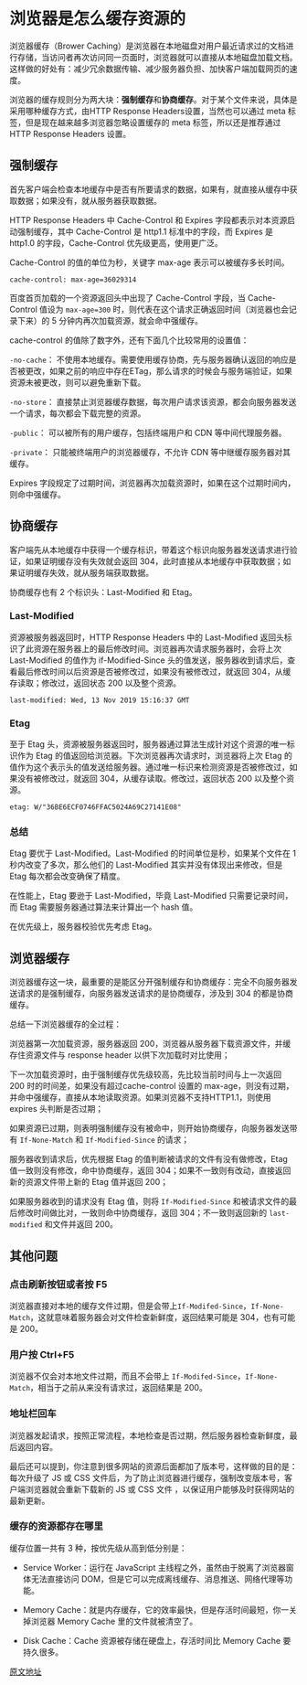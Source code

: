 # 浏览器是怎么缓存资源的

浏览器缓存（Brower Caching）是浏览器在本地磁盘对用户最近请求过的文档进行存储，当访问者再次访问同一页面时，浏览器就可以直接从本地磁盘加载文档。这样做的好处有：减少冗余数据传输、减少服务器负担、加快客户端加载网页的速度。

浏览器的缓存规则分为两大块：**强制缓存**和**协商缓存**。对于某个文件来说，具体是采用哪种缓存方式，由HTTP Response Headers设置，当然也可以通过 meta 标签，但是现在越来越多浏览器忽略设置缓存的 meta 标签，所以还是推荐通过 HTTP Response Headers 设置。

## 强制缓存

首先客户端会检查本地缓存中是否有所要请求的数据，如果有，就直接从缓存中获取数据；如果没有，就从服务器获取数据。

HTTP Response Headers 中 Cache-Control 和 Expires 字段都表示对本资源启动强制缓存，其中 Cache-Control 是 http1.1 标准中的字段，而 Expires 是 http1.0 的字段，Cache-Control 优先级更高，使用更广泛。

Cache-Control 的值的单位为秒，关键字 max-age 表示可以被缓存多长时间。

```code
cache-control: max-age=36029314
```

百度首页加载的一个资源返回头中出现了 Cache-Control 字段，当 Cache-Control 值设为 `max-age=300` 时，则代表在这个请求正确返回时间（浏览器也会记录下来）的 5 分钟内再次加载资源，就会命中强缓存。

cache-control 的值除了数字外，还有下面几个比较常用的设置值：

`-no-cache`： 不使用本地缓存。需要使用缓存协商，先与服务器确认返回的响应是否被更改，如果之前的响应中存在ETag，那么请求的时候会与服务端验证，如果资源未被更改，则可以避免重新下载。

`-no-store`： 直接禁止浏览器缓存数据，每次用户请求该资源，都会向服务器发送一个请求，每次都会下载完整的资源。

`-public`： 可以被所有的用户缓存，包括终端用户和 CDN 等中间代理服务器。

`-private`： 只能被终端用户的浏览器缓存，不允许 CDN 等中继缓存服务器对其缓存。

Expires 字段规定了过期时间，浏览器再次加载资源时，如果在这个过期时间内，则命中强缓存。

## 协商缓存

客户端先从本地缓存中获得一个缓存标识，带着这个标识向服务器发送请求进行验证，如果证明缓存没有失效就会返回 304，此时直接从本地缓存中获取数据；如果证明缓存失效，就从服务端获取数据。

协商缓存也有 2 个标识头：Last-Modified 和 Etag。

### Last-Modified

资源被服务器返回时，HTTP Response Headers 中的 Last-Modified 返回头标识了此资源在服务器上的最后修改时间。浏览器再次请求服务器时，会将上次 Last-Modified 的值作为 if-Modified-Since 头的值发送，服务器收到请求后，查看最后修改时间以后资源是否被修改过，如果没有被修改过，就返回 304，从缓存读取；修改过，返回状态 200 以及整个资源。

```code
last-modified: Wed, 13 Nov 2019 15:16:37 GMT
```

### Etag

至于 Etag 头，资源被服务器返回时，服务器通过算法生成针对这个资源的唯一标识作为 Etag 的值返回给浏览器。下次浏览器再次请求时，浏览器将上次 Etag 的值作为这个表示头的值发送给服务器。通过唯一标识来检测资源是否被修改过，如果没有被修改过，就返回 304，从缓存读取。修改过，返回状态 200 以及整个资源。

```code
etag: W/"36BE6ECF0746FFAC5024A69C27141E08"
```

### 总结

Etag 要优于 Last-Modified。Last-Modified 的时间单位是秒，如果某个文件在 1 秒内改变了多次，那么他们的 Last-Modified 其实并没有体现出来修改，但是 Etag 每次都会改变确保了精度。

在性能上，Etag 要逊于 Last-Modified，毕竟 Last-Modified 只需要记录时间，而 Etag 需要服务器通过算法来计算出一个 hash 值。

在优先级上，服务器校验优先考虑 Etag。

## 浏览器缓存

浏览器缓存这一块，最重要的是能区分开强制缓存和协商缓存：完全不向服务器发送请求的是强制缓存，向服务器发送请求的是协商缓存，涉及到 304 的都是协商缓存。

总结一下浏览器缓存的全过程：

浏览器第一次加载资源，服务器返回 200，浏览器从服务器下载资源文件，并缓存住资源文件与 response header 以供下次加载时对比使用；

下一次加载资源时，由于强制缓存优先级较高，先比较当前时间与上一次返回 200 时的时间差，如果没有超过cache-control 设置的 max-age，则没有过期，并命中强缓存，直接从本地读取资源。如果浏览器不支持HTTP1.1，则使用 expires 头判断是否过期；

如果资源已过期，则表明强制缓存没有被命中，则开始协商缓存，向服务器发送带有 `If-None-Match` 和 `If-Modified-Since` 的请求；

服务器收到请求后，优先根据 Etag 的值判断被请求的文件有没有做修改，Etag 值一致则没有修改，命中协商缓存，返回 304；如果不一致则有改动，直接返回新的资源文件带上新的 Etag 值并返回 200；

如果服务器收到的请求没有 Etag 值，则将 `If-Modified-Since` 和被请求文件的最后修改时间做比对，一致则命中协商缓存，返回 304；不一致则返回新的 `last-modified` 和文件并返回 200。

## 其他问题

### 点击刷新按钮或者按 F5

浏览器直接对本地的缓存文件过期，但是会带上`If-Modifed-Since`，`If-None-Match`，这就意味着服务器会对文件检查新鲜度，返回结果可能是 304，也有可能是 200。

### 用户按 Ctrl+F5

浏览器不仅会对本地文件过期，而且不会带上 `If-Modifed-Since`，`If-None-Match`，相当于之前从来没有请求过，返回结果是 200。

### 地址栏回车

浏览器发起请求，按照正常流程，本地检查是否过期，然后服务器检查新鲜度，最后返回内容。

最后还可以提到，你注意到很多网站的资源后面都加了版本号，这样做的目的是：每次升级了 JS 或 CSS 文件后，为了防止浏览器进行缓存，强制改变版本号，客户端浏览器就会重新下载新的 JS 或 CSS 文件 ，以保证用户能够及时获得网站的最新更新。

### 缓存的资源都存在哪里

缓存位置一共有 3 种，按优先级从高到低分别是：

- Service Worker：运行在 JavaScript 主线程之外，虽然由于脱离了浏览器窗体无法直接访问 DOM，但是它可以完成离线缓存、消息推送、网络代理等功能。

- Memory Cache：就是内存缓存，它的效率最快，但是存活时间最短，你一关掉浏览器 Memory Cache 里的文件就被清空了。

- Disk Cache：Cache 资源被存储在硬盘上，存活时间比 Memory Cache 要持久很多。

[原文地址](https://www.imooc.com/read/68/article/1558)
